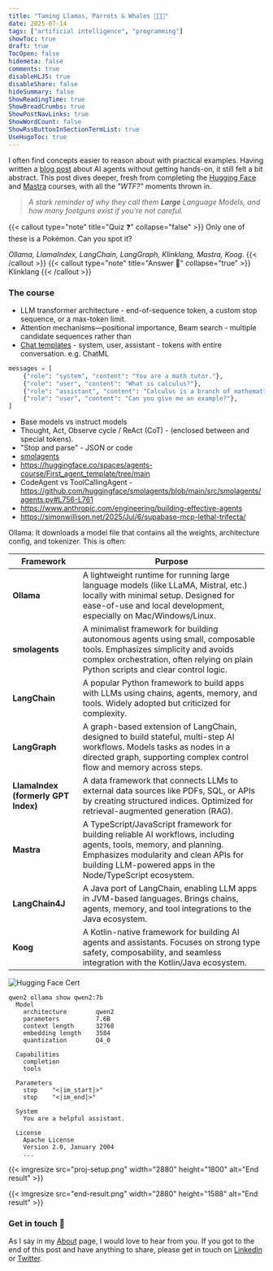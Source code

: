 ```yaml
---
title: "Taming Llamas, Parrots & Whales 🦙🦜🐳"
date: 2025-07-14
tags: ["artificial intelligence", "programming"]
showToc: true
draft: true
TocOpen: false
hidemeta: false
comments: true
disableHLJS: true
disableShare: false
hideSummary: false
ShowReadingTime: true
ShowBreadCrumbs: true
ShowPostNavLinks: true
ShowWordCount: false
ShowRssButtonInSectionTermList: true
UseHugoToc: true
---
```


I often find concepts easier to reason about with practical examples. Having written a [blog post](https://chrisdavies.dev/posts/call-my-agent/) about AI agents without getting hands-on, it still felt a bit abstract. This post dives deeper, fresh from completing the [Hugging Face](https://huggingface.co/learn/agents-course/unit0/introduction) and [Mastra](https://mastra.ai/course) courses, with all the _"WTF?"_ moments thrown in.  

> _A stark reminder of why they call them **Large** Language Models, and how many footguns exist if you're not careful._

{{< callout type="note" title="Quiz ❓" collapse="false" >}}
Only one of these is a Pokémon. Can you spot it?

_Ollama, LlamaIndex, LangChain, LangGraph, Klinklang, Mastra, Koog_.
{{< /callout >}}
{{< callout type="note" title="Answer 👀" collapse="true" >}}
Klinklang
{{< /callout >}}

### The course
- LLM transformer architecture - end-of-sequence token, a custom stop sequence, or a max-token limit.
- Attention mechanisms—positional importance, Beam search - multiple candidate sequences rather than
- [Chat templates](https://huggingface.co/docs/transformers/main/en/chat_templating) - system, user, assistant - tokens with entire conversation. e.g. ChatML
```python
messages = [
    {"role": "system", "content": "You are a math tutor."},
    {"role": "user", "content": "What is calculus?"},
    {"role": "assistant", "content": "Calculus is a branch of mathematics..."},
    {"role": "user", "content": "Can you give me an example?"},
]
```
- Base models vs instruct models
- Thought, Act, Observe cycle / ReAct (CoT) - (enclosed between <think> and </think> special tokens). 
- "Stop and parse" - JSON or code
- [smolagents](https://huggingface.co/blog/smolagents)
- https://huggingface.co/spaces/agents-course/First_agent_template/tree/main
- CodeAgent vs ToolCallingAgent - https://github.com/huggingface/smolagents/blob/main/src/smolagents/agents.py#L756-L761
- https://www.anthropic.com/engineering/building-effective-agents
- https://simonwillison.net/2025/Jul/6/supabase-mcp-lethal-trifecta/

Ollama: It downloads a model file that contains all the weights, architecture config, and tokenizer. This is often:

| Framework                           | Purpose                                                                                                                                                                                                                   |
|-------------------------------------|---------------------------------------------------------------------------------------------------------------------------------------------------------------------------------------------------------------------------|
| **Ollama**                          | A lightweight runtime for running large language models (like LLaMA, Mistral, etc.) locally with minimal setup. Designed for ease-of-use and local development, especially on Mac/Windows/Linux.                          |
| **smolagents**                      | A minimalist framework for building autonomous agents using small, composable tools. Emphasizes simplicity and avoids complex orchestration, often relying on plain Python scripts and clear control logic.               |
| **LangChain**                       | A popular Python framework to build apps with LLMs using chains, agents, memory, and tools. Widely adopted but criticized for complexity.                                                                                 |
| **LangGraph**                       | A graph-based extension of LangChain, designed to build stateful, multi-step AI workflows. Models tasks as nodes in a directed graph, supporting complex control flow and memory across steps.                            |
| **LlamaIndex (formerly GPT Index)** | A data framework that connects LLMs to external data sources like PDFs, SQL, or APIs by creating structured indices. Optimized for retrieval-augmented generation (RAG).                             |
| **Mastra**                          | A TypeScript/JavaScript framework for building reliable AI workflows, including agents, tools, memory, and planning. Emphasizes modularity and clean APIs for building LLM-powered apps in the Node/TypeScript ecosystem. |
| **LangChain4J**                     | A Java port of LangChain, enabling LLM apps in JVM-based languages. Brings chains, agents, memory, and tool integrations to the Java ecosystem.                                                                           |
| **Koog**                            | A Kotlin-native framework for building AI agents and assistants. Focuses on strong type safety, composability, and seamless integration with the Kotlin/Java ecosystem.                                                   |

<img src="https://cdn-uploads.huggingface.co/production/uploads/noauth/23sIUZINj5eBos3HZyQ54.webp"  alt="Hugging Face Cert"/>

```shell
qwen2 ollama show qwen2:7b
  Model
    architecture        qwen2
    parameters          7.6B
    context length      32768
    embedding length    3584
    quantization        Q4_0

  Capabilities
    completion
    tools

  Parameters
    stop    "<|im_start|>"
    stop    "<|im_end|>"

  System
    You are a helpful assistant.

  License
    Apache License
    Version 2.0, January 2004
    ...
```

{{< imgresize src="proj-setup.png" width="2880" height="1800" alt="End result" >}}

{{< imgresize src="end-result.png" width="2880" height="1588" alt="End result" >}}

### Get in touch 📧
As I say in my [About](../../about/) page, I would love to hear from you. If you got to the end of this post and have anything to share, please get in touch on [LinkedIn](https://www.linkedin.com/in/c-j-davies/) or [Twitter](https://x.com/c_davies21).
